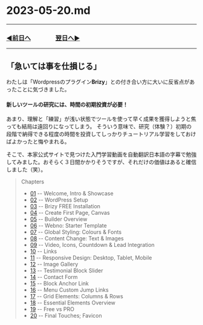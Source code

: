 # 2023-05-20.md
---
### [◀️前日へ](https://github.com/yuasys/chatty-journal/blob/main/2023/05/2023-05-19.md)&emsp;&emsp;&emsp;&emsp;[翌日へ▶️](https://github.com/yuasys/chatty-journal/blob/main/2023/05/2023-05-21.md)
---

## 「急いては事を仕損じる」
わたしは「Wordpressのプラグイン<b>Brizy</b>」との付き合い方に大いに反省点があったことに気づきました。

#### 新しいツールの研究には、時間の初期投資が必要！

あまり、理解と「練習」が浅い状態でツールを使って早く成果を獲得しようと焦っても結局は遠回りになってしまう。
そういう意味で、研究（体験？）初期の段階で納得できる程度の時間を投資してしっかりチュートリアル学習をしておけばよかったと悔やまれる。

そこで、本家公式サイトで見つけた入門学習動画を自動翻訳日本語の字幕で勉強してみました。おそらく３日間かかりそうですが、それだけの価値はあると確信しました（笑）。

> Chapters
> - [01](https://www.youtube.com/watch?v=DJZ-thLLv1A&list=PLSWJ3G5dn_5jtFakS3iiRYcjBm7I_cVoN&index=1&t=0s) -- Welcome, Intro & Showcase
> - [02](https://www.youtube.com/watch?v=DJZ-thLLv1A&list=PLSWJ3G5dn_5jtFakS3iiRYcjBm7I_cVoN&index=1&t=163s) -- WordPress Setup
> - [03](https://www.youtube.com/watch?v=DJZ-thLLv1A&list=PLSWJ3G5dn_5jtFakS3iiRYcjBm7I_cVoN&index=1&t=412s) -- Brizy FREE Installation
> - [04](https://www.youtube.com/watch?v=DJZ-thLLv1A&list=PLSWJ3G5dn_5jtFakS3iiRYcjBm7I_cVoN&index=1&t=603s) -- Create First Page, Canvas
> - [05](https://www.youtube.com/watch?v=DJZ-thLLv1A&list=PLSWJ3G5dn_5jtFakS3iiRYcjBm7I_cVoN&index=1&t=891s) -- Builder Overview
> - [06](https://www.youtube.com/watch?v=DJZ-thLLv1A&list=PLSWJ3G5dn_5jtFakS3iiRYcjBm7I_cVoN&index=1&t=1259s) -- Webno: Starter Template
> - [07](https://www.youtube.com/watch?v=DJZ-thLLv1A&list=PLSWJ3G5dn_5jtFakS3iiRYcjBm7I_cVoN&index=1&t=1824s) -- Global Styling: Colours & Fonts
> - [08](https://www.youtube.com/watch?v=DJZ-thLLv1A&list=PLSWJ3G5dn_5jtFakS3iiRYcjBm7I_cVoN&index=1&t=2361s) -- Content Change: Text & Images
> - [09]() -- Video, Icons, Countdown & Lead Integration
> - [10]() -- Links
> - [11]() -- Responsive Design: Desktop, Tablet, Mobile
> - [12]() -- Image Gallery
> - [13]() -- Testimonial Block Slider
> - [14]() -- Contact Form
> - [15]() -- Block Anchor Link
> - [16]() -- Menu Custom Jump Links
> - [17]() -- Grid Elements: Columns & Rows
> - [18]() -- Essential Elements Overview
> - [19]() -- Free vs PRO
> - [20]() -- Final Touches; Favicon


